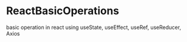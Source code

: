 # ReactBasicOperations
basic operation in react using useState, useEffect, useRef, useReducer, Axios
